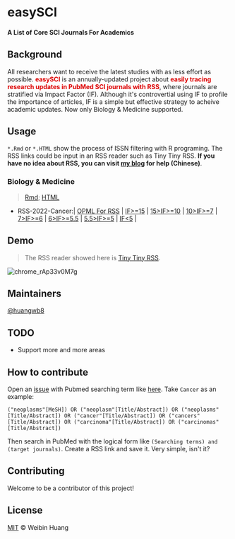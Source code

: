 # easySCI

#### A List of Core SCI Journals  For Academics

## Background

All researchers want to receive the latest studies with as less effort as possible. **<font color="#dd0000">easySCI</font>** is an annually-updated project about **<font color="#dd0000">easily tracing research updates in PubMed SCI journals with RSS</font>**, where journals are stratified via Impact Factor (IF). Although it's controvertial using IF to profile the importance of articles, IF is a simple but effective strategy to acheive academic updates. Now only Biology & Medicine supported. 

## Usage

`*.Rmd` or `*.HTML` show the process of ISSN filtering with R programing. The RSS links could be input in an RSS reader such as Tiny Tiny RSS. **If you have no idea about RSS, you can visit [my blog](https://blognas.hwb0307.com/map) for help (Chinese)**.

### Biology & Medicine

> <a href="https://raw.githubusercontent.com/huangwb8/easySCI/main/BioMed.Rmd" data-wpel-link="external" target="_blank" rel="nofollow external noopener noreferrer" title=" and Rmd">Rmd</a>; <a href="http://htmlpreview.github.io/?https://github.com/huangwb8/easySCI/blob/main/BioMed.html" data-wpel-link="external" target="_blank" rel="nofollow external noopener noreferrer" title=" and HTML">HTML</a>

+ RSS-2022-Cancer:| [OPML For RSS](https://raw.githubusercontent.com/huangwb8/easySCI/main/%40opml/RSS-2022-Cancer.opml) | <a href="https://pubmed.ncbi.nlm.nih.gov/rss/search/1PqbW6kGMDPf-yLHJMRvJKCULZQRJtMnk9CTYdZriokv096kHR/?limit=20&utm_campaign=pubmed-2&fc=20220829074127" data-wpel-link="external" target="_blank" rel="nofollow external noopener noreferrer" title="IF>=15">IF>=15</a> | <a href="https://pubmed.ncbi.nlm.nih.gov/rss/search/1j5cNbPuzU_61Tz-Qg1vnc_ZtX59BAoJsN_UB-eeozxW3wYsOZ/?limit=20&utm_campaign=pubmed-2&fc=20220829075717" data-wpel-link="external" target="_blank" rel="nofollow external noopener noreferrer" title="IF>=10">15>IF>=10</a> | [10>IF>=7](https://pubmed.ncbi.nlm.nih.gov/rss/search/1x1PPzbhojragl3O9VVpHGH2UtvKpI_JBCu-xgcWkI8ENbFsC0/?limit=20&utm_campaign=pubmed-2&fc=20220829075916) | [7>IF>=6](https://pubmed.ncbi.nlm.nih.gov/rss/search/1dSaW42H3lPR7KerD5oMt51ye6YU9HMXeJEaavnqqIdqZEJsMS/?limit=20&utm_campaign=pubmed-2&fc=20220829094956) | [6>IF>=5.5](https://pubmed.ncbi.nlm.nih.gov/rss/search/1pEhTjOZGNUCUlZMTljgEfx-VSRdyWmBVyPPOqvW1a2ElsykQZ/?limit=20&utm_campaign=pubmed-2&fc=20220829080345) | [5.5>IF>=5](https://pubmed.ncbi.nlm.nih.gov/rss/search/1zYrsILa0sOmmYxKvXOe_Nct0EGG0PHz2KQr2ch3bN_1vbGMLm/?limit=20&utm_campaign=pubmed-2&fc=20220829080606) | [IF<5](https://pubmed.ncbi.nlm.nih.gov/rss/search/1zSVwQViw4hkk0p7LLiebjWRxtjin29VO1t49N4USbVyqxhMJ8/?limit=20&utm_campaign=pubmed-2&fc=20220829184532) |

## Demo

> The RSS reader showed here is [Tiny Tiny RSS](https://blognas.hwb0307.com/linux/docker/788).

![chrome_rAp33v0M7g](https://chevereto.hwb0307.com/images/2022/08/30/chrome_rAp33v0M7g.gif)

## Maintainers

[@huangwb8](https://t.me/hwb0307)

## TODO

+ Support more and more areas

## How to contribute

Open an [issue](https://github.com/huangwb8/easySCI/issues) with Pubmed searching term like [here](https://github.com/huangwb8/easySCI/blob/main/Search%20Term.md). Take `Cancer` as an example:

```
("neoplasms"[MeSH]) OR ("neoplasm"[Title/Abstract]) OR ("neoplasms"[Title/Abstract]) OR ("cancer"[Title/Abstract]) OR ("cancers"[Title/Abstract]) OR ("carcinoma"[Title/Abstract]) OR ("carcinomas"[Title/Abstract])
```

Then search in PubMed with the logical form like `(Searching terms) and (target journals)`. Create a RSS link and save it. Very simple, isn't it?

## Contributing

Welcome to be a contributor of this project!

## License

[MIT](https://github.com/huangwb8/easySCI/blob/main/LICENSE) © Weibin Huang